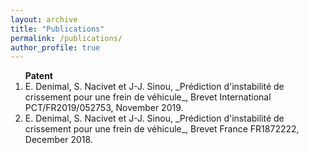 ```yaml
---
layout: archive
title: "Publications"
permalink: /publications/
author_profile: true
---
```


<ol> <summary> <b> Patent </b></summary>
        <li>E. Denimal,  S. Nacivet et J-J. Sinou, _Prédiction d'instabilité de crissement pour une frein de véhicule_, Brevet International PCT/FR2019/052753, November 2019.</li>
        <li>E. Denimal,  S. Nacivet et J-J. Sinou, _Prédiction d'instabilité de crissement pour une frein de véhicule_, Brevet France FR1872222, December 2018.</li>
</ol>

